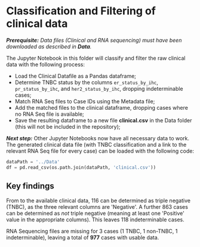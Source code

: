 # Classification and Filtering of clinical data

***Prerequisite:** Data files (Clinical and RNA sequencing) must have been downloaded as described in **Data**.*

The Jupyter Notebook in this folder will classify and filter the raw clinical data with the following process:

- Load the Clinical Datafile as a Pandas dataframe;
- Determine TNBC status by the columns `er_status_by_ihc`, `pr_status_by_ihc`, and `her2_status_by_ihc`, dropping indeterminable cases;
- Match RNA Seq files to Case IDs using the Metadata file;
- Add the matched files to the clinical dataframe, dropping cases where no RNA Seq file is available;
- Save the resulting dataframe to a new file **clinical.csv** in the Data folder (this will not be included in the repository);

***Next step:*** Other Jupyter Notebooks now have all necessary data to work. The generated clinical data file (with TNBC classification and a link to the relevant RNA Seq file for every case) can be loaded with the following code:

```py
dataPath = '../Data'
df = pd.read_csv(os.path.join(dataPath, 'clinical.csv'))
```


## Key findings
From to the available clinical data, 116 can be determined as triple negative (TNBC), as the three relevant  columns are 'Negative'. A further 863 cases can be determined as _not_ triple negative (meaning at least one 'Positive' value in the appropriate columns). This leaves 118 indeterminable cases.

RNA Sequencing files are missing for 3 cases (1 TNBC, 1 non-TNBC, 1 indeterminable), leaving a total of **977** cases with usable data.